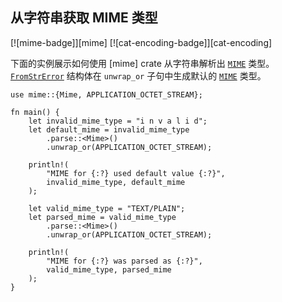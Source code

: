 ## 从字符串获取 MIME 类型

<!--
> [web/mime/string.md](https://github.com/rust-lang-nursery/rust-cookbook/blob/master/src/web/mime/string.md)
> <br />
> commit b61c8e588ad8445de36cd5f28e99232b5f858a41 - 2020.06.01
-->

[![mime-badge]][mime] [![cat-encoding-badge]][cat-encoding]

下面的实例展示如何使用 [mime] crate 从字符串解析出 [`MIME`] 类型。[`FromStrError`] 结构体在 `unwrap_or` 子句中生成默认的 [`MIME`] 类型。

```rust,edition2018
use mime::{Mime, APPLICATION_OCTET_STREAM};

fn main() {
    let invalid_mime_type = "i n v a l i d";
    let default_mime = invalid_mime_type
        .parse::<Mime>()
        .unwrap_or(APPLICATION_OCTET_STREAM);

    println!(
        "MIME for {:?} used default value {:?}",
        invalid_mime_type, default_mime
    );

    let valid_mime_type = "TEXT/PLAIN";
    let parsed_mime = valid_mime_type
        .parse::<Mime>()
        .unwrap_or(APPLICATION_OCTET_STREAM);

    println!(
        "MIME for {:?} was parsed as {:?}",
        valid_mime_type, parsed_mime
    );
}
```

[`FromStrError`]: https://docs.rs/mime/*/mime/struct.FromStrError.html
[`MIME`]: https://docs.rs/mime/*/mime/struct.Mime.html
